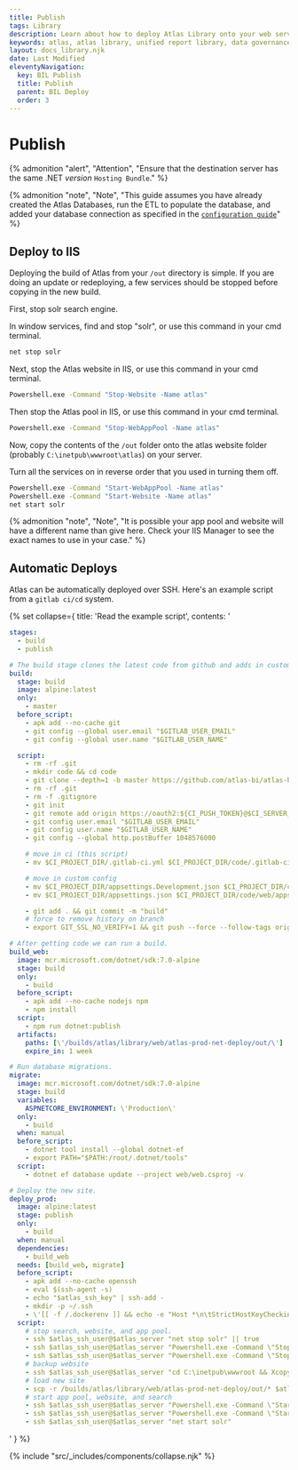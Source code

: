 ```yaml
---
title: Publish
tags: Library
description: Learn about how to deploy Atlas Library onto your web server. Atlas Library runs on .NET 5 and is easily deployed from Visual Studio.
keywords: atlas, atlas library, unified report library, data governance, database, publishing, iis, deploy, visual studio
layout: docs_library.njk
date: Last Modified
eleventyNavigation:
  key: BIL Publish
  title: Publish
  parent: BIL Deploy
  order: 3
---
```


# Publish

{% admonition
   "alert",
   "Attention",
   "Ensure that the destination server has the same .NET *version* `Hosting Bundle`."
%}

{% admonition
   "note",
   "Note",
   "This guide assumes you have already created the Atlas Databases, run the ETL to populate the database, and added your database connection as specified in the [`configuration guide`](/docs/library/deploy/configuration/)"
%}

## Deploy to IIS

Deploying the build of Atlas from your `/out` directory is simple. If you are doing an update or redeploying, a few services should be stopped before copying in the new build.

First, stop solr search engine.

In window services, find and stop "solr", or use this command in your cmd terminal.

```bash
net stop solr
```

Next, stop the Atlas website in IIS, or use this command in your cmd terminal.

```bash
Powershell.exe -Command "Stop-Website -Name atlas"
```

Then stop the Atlas pool in IIS, or use this command in your cmd terminal.

```bash
Powershell.exe -Command "Stop-WebAppPool -Name atlas"
```

Now, copy the contents of the `/out` folder onto the atlas website folder (probably `C:\inetpub\wwwroot\atlas`) on your server.

Turn all the services on in reverse order that you used in turning them off.

```bash
Powershell.exe -Command "Start-WebAppPool -Name atlas"
Powershell.exe -Command "Start-Website -Name atlas"
net start solr
```

{% admonition
   "note",
   "Note",
   "It is possible your app pool and website will have a different name than give here. Check your IIS Manager to see the exact names to use in your case."
%}

## Automatic Deploys

Atlas can be automatically deployed over SSH. Here's an example script from a `gitlab ci/cd` system.

{% set collapse={
title: 'Read the example script',
contents: '

```yaml
stages:
  - build
  - publish

# The build stage clones the latest code from github and adds in custom settings files.
build:
  stage: build
  image: alpine:latest
  only:
    - master
  before_script:
    - apk add --no-cache git
    - git config --global user.email "$GITLAB_USER_EMAIL"
    - git config --global user.name "$GITLAB_USER_NAME"

  script:
    - rm -rf .git
    - mkdir code && cd code
    - git clone --depth=1 -b master https://github.com/atlas-bi/atlas-bi-library.git .
    - rm -rf .git
    - rm -f .gitignore
    - git init
    - git remote add origin https://oauth2:${CI_PUSH_TOKEN}@$CI_SERVER_HOST/$CI_PROJECT_PATH.git || git remote set-url origin https://oauth2:${CI_PUSH_TOKEN}@$CI_SERVER_HOST/$CI_PROJECT_PATH.git
    - git config user.email "$GITLAB_USER_EMAIL"
    - git config user.name "$GITLAB_USER_NAME"
    - git config --global http.postBuffer 1048576000

    # move in ci (this script)
    - mv $CI_PROJECT_DIR/.gitlab-ci.yml $CI_PROJECT_DIR/code/.gitlab-ci.yml

    # move in custom config
    - mv $CI_PROJECT_DIR/appsettings.Development.json $CI_PROJECT_DIR/code/web/appsettings.cust.Development.json
    - mv $CI_PROJECT_DIR/appsettings.json $CI_PROJECT_DIR/code/web/appsettings.cust.json

    - git add . && git commit -m "build"
    # force to remove history on branch
    - export GIT_SSL_NO_VERIFY=1 && git push --force --follow-tags origin HEAD:build

# After getting code we can run a build.
build_web:
  image: mcr.microsoft.com/dotnet/sdk:7.0-alpine
  stage: build
  only:
    - build
  before_script:
    - apk add --no-cache nodejs npm
    - npm install
  script:
    - npm run dotnet:publish
  artifacts:
    paths: [\'/builds/atlas/library/web/atlas-prod-net-deploy/out/\']
    expire_in: 1 week

# Run database migrations.
migrate:
  image: mcr.microsoft.com/dotnet/sdk:7.0-alpine
  stage: build
  variables:
    ASPNETCORE_ENVIRONMENT: \'Production\'
  only:
    - build
  when: manual
  before_script:
    - dotnet tool install --global dotnet-ef
    - export PATH="$PATH:/root/.dotnet/tools"
  script:
    - dotnet ef database update --project web/web.csproj -v

# Deploy the new site.
deploy_prod:
  image: alpine:latest
  stage: publish
  only:
    - build
  when: manual
  dependencies:
    - build_web
  needs: [build_web, migrate]
  before_script:
    - apk add --no-cache openssh
    - eval $(ssh-agent -s)
    - echo "$atlas_ssh_key" | ssh-add -
    - mkdir -p ~/.ssh
    - \'[[ -f /.dockerenv ]] && echo -e "Host *\n\tStrictHostKeyChecking no\n\n" > ~/.ssh/config\'
  script:
    # stop search, website, and app pool.
    - ssh $atlas_ssh_user@$atlas_server "net stop solr" || true
    - ssh $atlas_ssh_user@$atlas_server "Powershell.exe -Command \"Stop-Website -Name atlas\"" || true
    - ssh $atlas_ssh_user@$atlas_server "Powershell.exe -Command \"Stop-WebAppPool -Name atlas\"" || true
    # backup website
    - ssh $atlas_ssh_user@$atlas_server "cd C:\inetpub\wwwroot && Xcopy atlas atlas-bk-%Date:~10,4%_%Date:~7,2%_%Date:~4,2%\ /q /s /e /r /y"
    # load new site
    - scp -r /builds/atlas/library/web/atlas-prod-net-deploy/out/* $atlas_ssh_user@$atlas_server:/c:/inetpub/wwwroot/atlas
    # start app pool, website, and search
    - ssh $atlas_ssh_user@$atlas_server "Powershell.exe -Command \"Start-WebAppPool -Name atlas\""
    - ssh $atlas_ssh_user@$atlas_server "Powershell.exe -Command \"Start-Website -Name atlas\""
    - ssh $atlas_ssh_user@$atlas_server "net start solr"
```

'
} %}

{% include "src/\_includes/components/collapse.njk" %}
